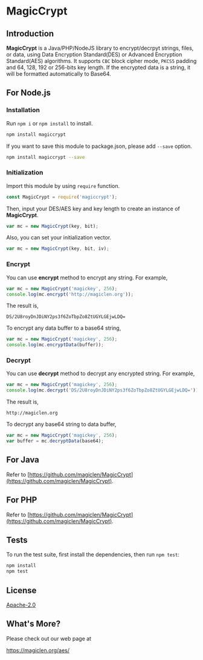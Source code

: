MagicCrypt
=================================

## Introduction

**MagicCrypt** is a Java/PHP/NodeJS library to encrypt/decrpyt strings, files, or data, using Data Encryption Standard(DES) or Advanced Encryption Standard(AES) algorithms. It supports `CBC` block cipher mode, `PKCS5` padding and 64, 128, 192 or 256-bits key length. If the encrypted data is a string, it will be formatted automatically to Base64.

## For Node.js

### Installation

Run `npm i` or `npm install` to install.

```bash
npm install magiccrypt
```

If you want to save this module to package.json, please add `--save` option.

```bash
npm install magiccrypt --save
```

### Initialization

Import this module by using `require` function.

```javascript
const MagicCrypt = require('magiccrypt');
```

Then, input your DES/AES key and key length to create an instance of **MagicCrypt**.

```javascript
var mc = new MagicCrypt(key, bit);
```

Also, you can set your initialization vector.

```javascript
var mc = new MagicCrypt(key, bit, iv);
```

### Encrypt

You can use **encrypt** method to encrypt any string. For example,

```javascript
var mc = new MagicCrypt('magickey', 256);
console.log(mc.encrypt('http://magiclen.org'));
```

The result is,

    DS/2U8royDnJDiNY2ps3f6ZoTbpZo8ZtUGYLGEjwLDQ=

To encrypt any data buffer to a base64 string,

```javascript
var mc = new MagicCrypt('magickey', 256);
console.log(mc.encryptData(buffer));
```

### Decrypt

You can use **decrypt** method to decrypt any encrypted string. For example,

```javascript
var mc = new MagicCrypt('magickey', 256);
console.log(mc.decrypt('DS/2U8royDnJDiNY2ps3f6ZoTbpZo8ZtUGYLGEjwLDQ='));
```

The result is,

    http://magiclen.org

To decrypt any base64 string to data buffer,

```javascript
var mc = new MagicCrypt('magickey', 256);
var buffer = mc.decryptData(base64);
```

## For Java

Refer to [https://github.com/magiclen/MagicCrypt](https://github.com/magiclen/MagicCrypt).

## For PHP

Refer to [https://github.com/magiclen/MagicCrypt](https://github.com/magiclen/MagicCrypt).

## Tests

To run the test suite, first install the dependencies, then run `npm test`:

```bash
npm install
npm test
```

## License

[Apache-2.0](LICENSE)

## What's More?

Please check out our web page at

https://magiclen.org/aes/
